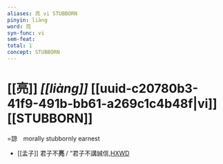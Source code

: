 ```yaml
---
aliases: 亮 vi STUBBORN
pinyin: liàng
word: 亮
syn-func: vi
sem-feat: 
total: 1
concept: STUBBORN 
---
```

# [[亮]] *[[liàng]]*  [[uuid-c20780b3-41f9-491b-bb61-a269c1c4b48f|vi]] [[STUBBORN]]
=諒　morally stubbornly earnest
 - [[孟子]] 君子不**亮** / “君子不講誠信,[HXWD](https://hxwd.org/textview.html?location=KR1h0001_tls_012-45a.3)